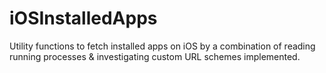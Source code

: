 iOSInstalledApps
================

Utility functions to fetch installed apps on iOS by a combination of reading running processes &amp; investigating custom URL schemes implemented.
